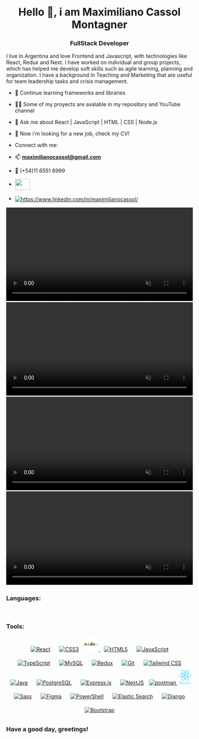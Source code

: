<h1 align="center">Hello 👋, i am Maximiliano Cassol Montagner</h1>
<h3 align="center">FullStack Developer</h3>

I live in Argentina and love Frontend and Javascript, with technologies like React, Redux and Next. I have worked on individual and group projects, which has helped me develop soft skills such as agile learning, planning and organization. I have a background in Teaching and Marketing that are useful for team leadership tasks and crisis management.

- 🌱 Continue learning frameworks and libraries

- 👨‍💻 Some of my proyects are avalable in my repository and YouTube channel

- 💬 Ask me about React | JavaScript | HTML | CSS | Node.js
  
- 🔭 Now i'm looking for a new job, check my CV!

- Connect with me:

- 📫 **maximilianocassol@gmail.com**

- 📱 (+54)11 6551 6999

-  <a href="https://www.linkedin.com/in/maximilianocassol/?locale=en_US" target="blank"><img align="center" src="https://raw.githubusercontent.com/rahuldkjain/github-profile-readme-generator/master/src/images/icons/Social/linked-in-alt.svg" height="30" width="40" /></a>


- <a href="https://www.youtube.com/@maximilianocassol" target="blank"><img align="center" src="https://encrypted-tbn0.gstatic.com/images?q=tbn:ANd9GcTPDWqqZ0wDQEe7LL0a36KLgVySbyH3XaSbWkcnnYNvk-guIQ5EPaOIS9osmubtdxNw7zg&usqp=CAU" alt="https://www.linkedin.com/in/maximilianocassol/" alt="www.youtube.com/@maximilianocassol" height="30" width="40" /></a>

<video width="100%" autoplay muted controls>
                <source src="./images/mundoGym/Mundo Gym.mp4" type="video/mp4">
                Your browser does not support the video tag.
              </video>
<video width="100%" autoplay muted controls>
                <source src="./images/Videogames/Videogames.mp4" type="video/mp4">
                Your browser does not support the video tag.
              </video>
<video width="100%" autoplay muted controls>
                <source src="./images/Countries/Couintries & Activities.mp4" type="video/mp4">
                Your browser does not support the video tag.
              </video>
<video width="100%" autoplay muted controls>
                <source src="./images/Rick and Morty/Rick & Morty.mp4" type="video/mp4">
                Your browser does not support the video tag.
              </video>

<h3 align="left">Languages:</h3>
<Image src="https://encrypted-tbn0.gstatic.com/images?q=tbn:ANd9GcQZzD9DqdkBbnggmGzNGS8Y5yOFF5NLAj579iFcDrznuUXDFaUrkDwn61eKxNyfY0iIAWE&usqp=CAU" alt="" width="160" >
<a href="https://www.efset.org/cert/tBaJm2" target="blank">
<Image src="https://encrypted-tbn0.gstatic.com/images?q=tbn:ANd9GcRpQMdI6ZKhFtI9f0wK8GwRWspp29re6uyyUSrlSxz5wNXQucAfg79Nrj1eXqcZdYrgvLI&usqp=CAU" alt="" width="160"/> </a>
<h3 align="left">Tools:</h3>  

<div align="center">  
<a href="https://reactjs.org/" target="_blank"><img style="margin: 10px" src="https://profilinator.rishav.dev/skills-assets/react-original-wordmark.svg" alt="React" height="50" /></a>  
<a href="https://www.w3schools.com/css/" target="_blank"><img style="margin: 10px" src="https://profilinator.rishav.dev/skills-assets/css3-original-wordmark.svg" alt="CSS3" height="50" /></a>  
<a href="https://nodejs.org" target="_blank" rel="noreferrer"> <img src="https://raw.githubusercontent.com/devicons/devicon/master/icons/nodejs/nodejs-original-wordmark.svg" alt="nodejs" width="40" height="40"/> </a>
<a href="https://en.wikipedia.org/wiki/HTML5" target="_blank"><img style="margin: 10px" src="https://profilinator.rishav.dev/skills-assets/html5-original-wordmark.svg" alt="HTML5" height="50" /></a>  
<a href="https://www.javascript.com/" target="_blank"><img style="margin: 10px" src="https://profilinator.rishav.dev/skills-assets/javascript-original.svg" alt="JavaScript" height="50" /></a>  
<a href="https://www.typescriptlang.org/" target="_blank"><img style="margin: 10px" src="https://profilinator.rishav.dev/skills-assets/typescript-original.svg" alt="TypeScript" height="50" /></a>  
<a href="https://www.mysql.com/" target="_blank"><img style="margin: 10px" src="https://profilinator.rishav.dev/skills-assets/mysql-original-wordmark.svg" alt="MySQL" height="50" /></a>  
<a href="https://redux.js.org/" target="_blank"><img style="margin: 10px" src="https://profilinator.rishav.dev/skills-assets/redux-original.svg" alt="Redux" height="50" /></a>  
<a href="https://github.com/" target="_blank"><img style="margin: 10px" src="https://profilinator.rishav.dev/skills-assets/git-scm-icon.svg" alt="Git" height="50" /></a>  
<a href="https://www.tailwindcss.com/" target="_blank"><img style="margin: 10px" src="https://profilinator.rishav.dev/skills-assets/tailwindcss.svg" alt="Tailwind CSS" height="50" /></a>  
<a href="https://www.java.com/" target="_blank"><img style="margin: 10px" src="https://profilinator.rishav.dev/skills-assets/java-original-wordmark.svg" alt="Java" height="50" /></a>  
<a href="https://www.postgresql.org/" target="_blank"><img style="margin: 10px" src="https://profilinator.rishav.dev/skills-assets/postgresql-original-wordmark.svg" alt="PostgreSQL" height="50" /></a>  
<a href="https://expressjs.com/" target="_blank"><img style="margin: 10px" src="https://profilinator.rishav.dev/skills-assets/express-original-wordmark.svg" alt="Express.js" height="50" /></a>  
<a href="https://nextjs.org/" target="_blank"><img style="margin: 10px" src="https://profilinator.rishav.dev/skills-assets/nextjs.png" alt="NextJS" height="50" /></a>  
<a href="https://postman.com" target="_blank" rel="noreferrer"> <img src="https://www.vectorlogo.zone/logos/getpostman/getpostman-icon.svg" alt="postman" width="40" height="40"/> </a> <a href="https://reactjs.org/" target="_blank" rel="noreferrer"> <img src="https://raw.githubusercontent.com/devicons/devicon/master/icons/react/react-original-wordmark.svg" alt="react" width="40" height="40"/> </a> 
<a href="https://sass-lang.com/" target="_blank"><img style="margin: 10px" src="https://profilinator.rishav.dev/skills-assets/sass-original.svg" alt="Sass" height="50" /></a>  
<a href="https://www.figma.com/" target="_blank"><img style="margin: 10px" src="https://profilinator.rishav.dev/skills-assets/figma-icon.svg" alt="Figma" height="50" /></a>  
<a href="https://docs.microsoft.com/en-us/powershell/" target="_blank"><img style="margin: 10px" src="https://profilinator.rishav.dev/skills-assets/powershell.png" alt="PowerShell" height="50" /></a>  
<a href="https://www.elastic.co/" target="_blank"><img style="margin: 10px" src="https://profilinator.rishav.dev/skills-assets/elasticsearch.png" alt="Elastic Search" height="50" /></a>  
<a href="https://www.djangoproject.com/" target="_blank"><img style="margin: 10px" src="https://profilinator.rishav.dev/skills-assets/django-original.svg" alt="Django" height="50" /></a>  
<a href="https://getbootstrap.com/docs/3.4/javascript/" target="_blank"><img style="margin: 10px" src="https://profilinator.rishav.dev/skills-assets/bootstrap-plain.svg" alt="Bootstrap" height="50" /></a>  
</div>

<h3>Have a good day, greetings!</h3>
